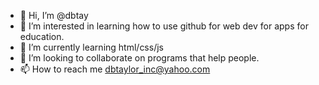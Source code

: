 - 👋 Hi, I’m @dbtay
- 👀 I’m interested in learning how to use github for web dev for apps for education. 
- 🌱 I’m currently learning html/css/js
- 💞️ I’m looking to collaborate on programs that help people. 
- 📫 How to reach me dbtaylor_inc@yahoo.com   

<!---
dbtay/dbtay is a ✨ special ✨ repository because its `README.md` (this file) appears on your GitHub profile.
You can click the Preview link to take a look at your changes.
--->
